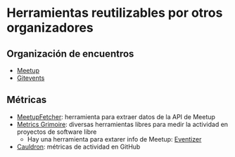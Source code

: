 # Herramientas reutilizables por otros organizadores

## Organización de encuentros

* [Meetup](http://meetup.com)
* [Gitevents](https://github.com/gitevents/core)

## Métricas

* [MeetupFetcher](https://github.com/ntkog/Meetup-fetcher): herramienta para extraer datos de la API de Meetup
* [Metrics Grimoire](http://metricsgrimoire.github.io/): diversas herramientas libres para medir la actividad en proyectos de software libre
   * Hay una herramienta para extarer info de Meetup: [Eventizer](https://github.com/MetricsGrimoire/eventizer)
* [Cauldron](http://biterg.io): métricas de actividad en GitHub
